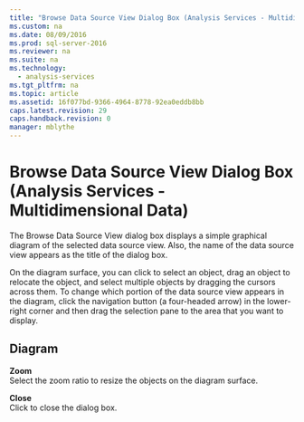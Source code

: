 ```yaml
---
title: "Browse Data Source View Dialog Box (Analysis Services - Multidimensional Data)"
ms.custom: na
ms.date: 08/09/2016
ms.prod: sql-server-2016
ms.reviewer: na
ms.suite: na
ms.technology: 
  - analysis-services
ms.tgt_pltfrm: na
ms.topic: article
ms.assetid: 16f077bd-9366-4964-8778-92ea0eddb8bb
caps.latest.revision: 29
caps.handback.revision: 0
manager: mblythe
---
```

# Browse Data Source View Dialog Box (Analysis Services - Multidimensional Data)
The Browse Data Source View dialog box displays a simple graphical diagram of the selected data source view. Also, the name of the data source view appears as the title of the dialog box.  
  
 On the diagram surface, you can click to select an object, drag an object to relocate the object, and select multiple objects by dragging the cursors across them. To change which portion of the data source view appears in the diagram, click the navigation button (a four-headed arrow) in the lower-right corner and then drag the selection pane to the area that you want to display.  
  
## Diagram  
 **Zoom**  
 Select the zoom ratio to resize the objects on the diagram surface.  
  
 **Close**  
 Click to close the dialog box.